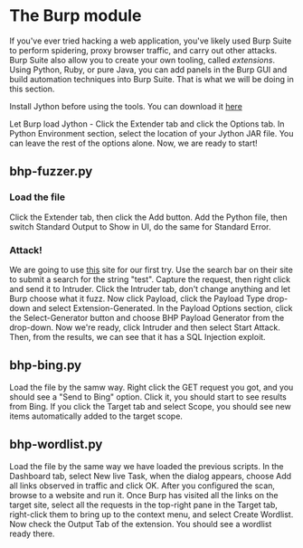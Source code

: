 # The Burp module
If you've ever tried hacking a web application, you've likely used Burp Suite to perform spidering, proxy browser traffic, and carry out other attacks. Burp Suite also allow you to create your own tooling, called *extensions*. Using Python, Ruby, or pure Java, you can add panels in the Burp GUI and build automation techniques into Burp Suite. That is what we will be doing in this section.

Install Jython before using the tools. You can download it [here](https://www.jython.org/download)

Let Burp load Jython - Click the Extender tab and click the Options tab. In Python Environment section, select the location of your Jython JAR file. You can leave the rest of the options alone. Now, we are ready to start!
## bhp-fuzzer.py
### Load the file
Click the Extender tab, then click the Add button. Add the Python file, then switch Standard Output to Show in UI, do the same for Standard Error.
### Attack!
We are going to use [this](http://testphp.vulnweb.com/) site for our first try. Use the search bar on their site to submit a search for the string "test". Capture the request, then right click and send it to Intruder. Click the Intruder tab, don't change anything and let Burp choose what it fuzz. Now click Payload, click the Payload Type drop-down and select Extension-Generated. In the Payload Options section, click the Select-Generator button and choose BHP Payload Generator from the drop-down. Now we're ready, click Intruder and then select Start Attack. Then, from the results, we can see that it has a SQL Injection exploit.
## bhp-bing.py
Load the file by the samw way. Right click the GET request you got, and you should see a "Send to Bing" option. Click it, you should start to see results from Bing. If you click the Target tab and select Scope, you should see new items automatically added to the target scope.
## bhp-wordlist.py
Load the file by the same way we have loaded the previous scripts. In the Dashboard tab, select New live Task, when the dialog appears, choose Add all links observed in traffic and click OK. After you configured the scan, browse to a website and run it. Once Burp has visited all the links on the target site, select all the requests in the top-right pane in the Target tab, right-click them to bring up to the context menu, and select Create Wordlist. Now check the Output Tab of the extension. You should see a wordlist ready there.
